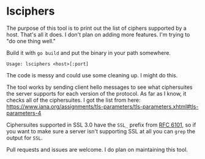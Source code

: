 # lsciphers

The purpose of this tool is to print out the list of ciphers supported by a host. That's all it does. I don't plan on adding more features. I'm trying to "do one thing well."

Build it with `go build` and put the binary in your path somewhere.

`Usage: lsciphers <host>[:port]`

The code is messy and could use some cleaning up. I might do this.

The tool works by sending client hello messages to see what ciphersuites the server supports for each version of the protocol. As far as I know, it checks all of the ciphersuites. I got the list from here: https://www.iana.org/assignments/tls-parameters/tls-parameters.xhtml#tls-parameters-4

Ciphersuites supported in SSL 3.0 have the `SSL_` prefix from [RFC 6101](https://tools.ietf.org/html/rfc6101), so if you want to make sure a server isn't supporting SSL at all you can `grep` the output for `SSL`.

Pull requests and issues are welcome. I do plan on maintaining this tool.
